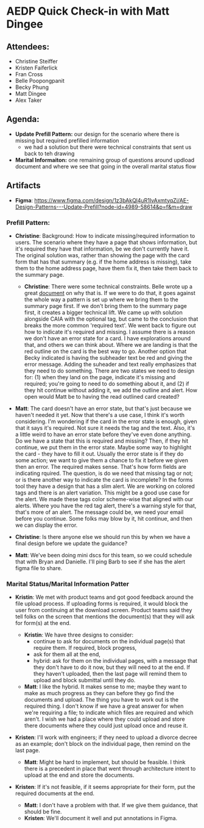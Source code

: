 # AEDP Quick Check-in with Matt Dingee

## Attendees:
- Christine Steiffer
- Kristen Faiferlick
- Fran Cross
- Belle Poopongpanit
- Becky Phung
- Matt Dingee
- Alex Taker



## Agenda:
- **Update Prefill Pattern:** our design for the scenario where there is missing but required prefilled information
  - we had a solution but there were technical constraints that sent us back to teh drawing
- **Marital Informaiton:** one remaining group of questions around updload document and where we see that going in the overall marital status flow

## Artifacts
- **Figma**: https://www.figma.com/design/1z3bAkQl4uR1IvAxmtyqZi/AE-Design-Patterns---Update-Prefill?node-id=4989-58614&p=f&m=draw


### Prefill Pattern:
- **Christine**: Background: How to indicate missing/required information to users. The scenario where they have a page that shows information, but it's required they have that information, be we don't currently have it. The original solution was, rather than showing the page with the card form that has that summary (e.g. if the home address is missing), take them to the home address page, have them fix it, then take them back to the summary page.
  - **Christine**: There were some technical constraints. Belle wrote up a great [document](https://github.com/department-of-veterans-affairs/va.gov-team/blob/a70f9bca0fbd4da2bb4c15d27093a0d32e4d380c/products/authenticated-patterns/Engineering/%23305-Routing-Discovery-Missing-Contact-Info.md) on why that is. If we were to do that, it goes against the whole way a pattern is set up where we bring them to the summary page first. If we don't bring them to the summary page first, it creates a bigger technical lift. We came up with solution alongside CAIA with the optional tag, but came to the conclusion that breaks the more common 'required text'. We went back to figure out how to indicate it's required and missing. I assume there is a reason we don't have an error state for a card. I have explorations around that, and others we can think about. Where we are landing is that the red outline on the card is the best way to go. Another option that Becky indicated is having the subheader text be red and giving the error message. Adding the suheader and text really emphasizes that they need to do something. There are two states we need to design for: (1) when they land on the page, indicate it's missing and required; you're going to need to do something about it, and (2) if they hit continue without adding it, we add the outline and alert. How open would Matt be to having the read outlined card created?

- **Matt**: The card doesn't have an error state, but that's just because we haven't needed it yet. Now that there's a use case, I think it's worth considering. I'm wondering if the card in the error state is enough, given that it says it's required. Not sure it needs the tag and the text. Also, it's a little weird to have an error state before they've even done anything. Do we have a state that this is required and missing? Then, if they hit continue, we put them in the error state. Maybe some way to highlight the card - they have to fill it out. Usually the error state is if they do some action; we want to give them a chance to fix it before we given then an error. The required makes sense. That's how form fields are indicating rquired. The question, is do we need that missing tag or not; or is there another way to indicate the card is incomplete? In the forms tool they have a design that has a slim alert. We are working on colored tags and there is an alert variation. This might be a good use case for the alert. We made these tags color scheme-wise that aligned with our alerts. Where you have the red tag alert, there's a warning style for that, that's more of an alert. The message could be, we need your email before you continue. Some folks may blow by it, hit continue, and then we can display the error.
- **Christine**: Is there anyone else we should run this by when we have a final design before we update the guidance?
- **Matt**: We've been doing mini dscs for this team, so we could schedule that with Bryan and Danielle. I'll ping Barb to see if she has the alert figma file to share.


### Marital Status/Marital Information Patter

- **Kristin**: We met with product teams and got good feedback around the file upload process. If uploading forms is required, it would block the user from continuing at the download screen. Product teams said they tell folks on the screen that mentions the document(s) that they will ask for form(s) at the end.
  - **Kristin**: We have three designs to consider:
    - continue to ask for documents on the individual page(s) that require them. If required, block progress, 
    - ask for them all at the end,
    - hybrid: ask for them on the individual pages, with a message that they don't have to do it now, but they will need to at the end. If they haven't uploaded, then the last page will remind them to upload and block submittal until they do.
  - **Matt**: I like the hybrid. It makes sense to me; maybe they want to make as much progress as they can before they go find the documents and upload. The thing you have to work out is the required thing. I don't know if we have a great answer for when we're requiring a file; to indicate which files are required and which aren't. I wish we had a place where they could upload and store there documents where they could just upload once and reuse it.

- **Kristen**: I'll work with engineers; if they need to upload a divorce decree as an example; don't block on the individual page, then remind on the last page. 
  - **Matt**: Might be hard to implement, but should be feasible. I think there is a precedent in place that went through architecture intent to upload at the end and store the documents.
- **Kristen**: If it's not feasible, if it seems appropriate for their form, put the required documents at the end. 
  - **Matt**: I don't have a problem with that. If we give them guidance, that should be fine.
  - **Kristen**: We'll document it well and put annotations in Figma.



















